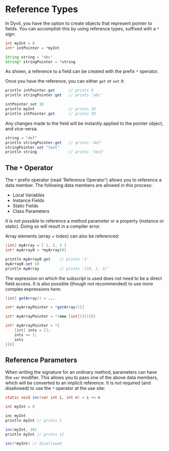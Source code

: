 # Reference Types

In Dyvil, you have the option to create objects that represent pointer to fields. You can accomplish this by using reference types, suffixed with a `*` sign:

```java
int myInt = 0
int* intPointer = *myInt

String string = "abc"
String* stringPointer = *string
```

As shown, a reference to a field can be created with the prefix `*` operator.

Once you have the reference, you can either `get` or `set` it:

```java
println intPointer.get      // prints 0
println stringPointer.get   // prints 'abc'

intPointer.set 10
println myInt               // prints 10
println intPointer.get      // prints 10
```

Any changes made to the field will be instantly applied to the pointer object, and vice-versa.

```java
string = "def"
println stringPointer.get   // prints 'def'
stringPointer.set "test"
println string              // prints 'test'
```

## The `*` Operator

The `*` prefix operator (read 'Reference Operator') allows you to reference a data member. The following data members are allowed in this process:

- Local Variables
- Instance Fields
- Static Fields
- Class Parameters

It is not possible to reference a method parameter or a property (instance or static). Doing so will result in a compiler error.

Array elements (array + index) can also be referenced:

```java
[int] myArray = [ 1, 2, 3 ]
int* myArray0 = *myArray[0]

println myArray0.get    // prints '1'
myArray0.set 10
println myArray         // prints '[10, 2, 3]'
```

The expression on which the subscript is used does not need to be a direct field access. It is also possible (though not recommended) to use more complex expressions here:

```java
[int] getArray() = ...

int* myArrayPointer = *getArray()[]

int* myArrayPointer = *(new [int](3))[0]

int* myArrayPointer = *{
    [int] ints = [];
    ints += 1;
    ints
}[0]
```

## Reference Parameters

When writing the signature for an ordinary method, parameters can have the `var` modifier. This allows you to pass one of the above data members, which will be converted to an implicit reference. It is not required (and disallowed) to use the `*` operator at the use site:

```java
static void inc(var int i, int n) = i += n

int myInt = 0

inc myInt
println myInt // prints 1

inc(myInt, 10)
println myInt // prints 11

inc(*myInt) // disallowed
```
